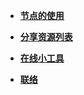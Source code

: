 <!-- docs/_sidebar.md -->
* [**节点的使用**](readme.md)

* [**分享资源列表**](/list.md)


* [**在线小工具**](/tools.md)


* [**联络**](./usenodes/me.md)
